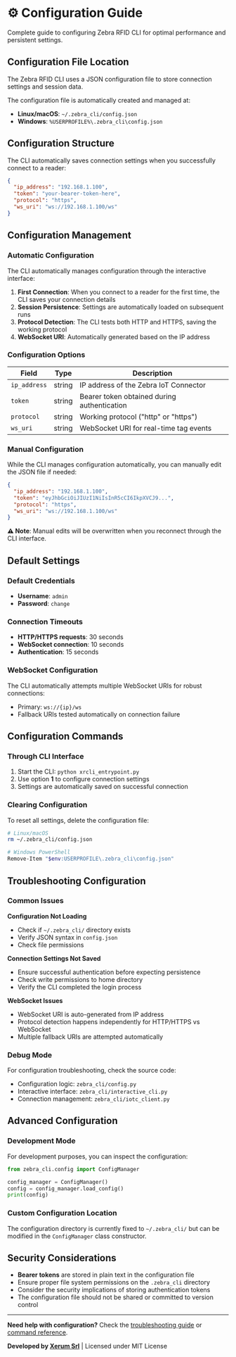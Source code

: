 # ⚙️ Configuration Guide

Complete guide to configuring Zebra RFID CLI for optimal performance and persistent settings.

## Configuration File Location

The Zebra RFID CLI uses a JSON configuration file to store connection settings and session data.

The configuration file is automatically created and managed at:
- **Linux/macOS**: `~/.zebra_cli/config.json`
- **Windows**: `%USERPROFILE%\.zebra_cli\config.json`

## Configuration Structure

The CLI automatically saves connection settings when you successfully connect to a reader:

```json
{
  "ip_address": "192.168.1.100",
  "token": "your-bearer-token-here",
  "protocol": "https",
  "ws_uri": "ws://192.168.1.100/ws"
}
```

## Configuration Management

### Automatic Configuration

The CLI automatically manages configuration through the interactive interface:

1. **First Connection**: When you connect to a reader for the first time, the CLI saves your connection details
2. **Session Persistence**: Settings are automatically loaded on subsequent runs
3. **Protocol Detection**: The CLI tests both HTTP and HTTPS, saving the working protocol
4. **WebSocket URI**: Automatically generated based on the IP address

### Configuration Options

| Field | Type | Description |
|-------|------|-------------|
| `ip_address` | string | IP address of the Zebra IoT Connector |
| `token` | string | Bearer token obtained during authentication |
| `protocol` | string | Working protocol ("http" or "https") |
| `ws_uri` | string | WebSocket URI for real-time tag events |

### Manual Configuration

While the CLI manages configuration automatically, you can manually edit the JSON file if needed:

```json
{
  "ip_address": "192.168.1.100",
  "token": "eyJhbGciOiJIUzI1NiIsInR5cCI6IkpXVCJ9...",
  "protocol": "https",
  "ws_uri": "ws://192.168.1.100/ws"
}
```

**⚠️ Note**: Manual edits will be overwritten when you reconnect through the CLI interface.

## Default Settings

### Default Credentials
- **Username**: `admin`
- **Password**: `change`

### Connection Timeouts
- **HTTP/HTTPS requests**: 30 seconds
- **WebSocket connection**: 10 seconds
- **Authentication**: 15 seconds

### WebSocket Configuration
The CLI automatically attempts multiple WebSocket URIs for robust connections:
- Primary: `ws://{ip}/ws`
- Fallback URIs tested automatically on connection failure

## Configuration Commands

### Through CLI Interface
1. Start the CLI: `python xrcli_entrypoint.py`
2. Use option **1** to configure connection settings
3. Settings are automatically saved on successful connection

### Clearing Configuration
To reset all settings, delete the configuration file:

```bash
# Linux/macOS
rm ~/.zebra_cli/config.json

# Windows PowerShell
Remove-Item "$env:USERPROFILE\.zebra_cli\config.json"
```

## Troubleshooting Configuration

### Common Issues

**Configuration Not Loading**
- Check if `~/.zebra_cli/` directory exists
- Verify JSON syntax in `config.json`
- Check file permissions

**Connection Settings Not Saved**
- Ensure successful authentication before expecting persistence
- Check write permissions to home directory
- Verify the CLI completed the login process

**WebSocket Issues**
- WebSocket URI is auto-generated from IP address
- Protocol detection happens independently for HTTP/HTTPS vs WebSocket
- Multiple fallback URIs are attempted automatically

### Debug Mode
For configuration troubleshooting, check the source code:
- Configuration logic: `zebra_cli/config.py`
- Interactive interface: `zebra_cli/interactive_cli.py`
- Connection management: `zebra_cli/iotc_client.py`

## Advanced Configuration

### Development Mode
For development purposes, you can inspect the configuration:

```python
from zebra_cli.config import ConfigManager

config_manager = ConfigManager()
config = config_manager.load_config()
print(config)
```

### Custom Configuration Location
The configuration directory is currently fixed to `~/.zebra_cli/` but can be modified in the `ConfigManager` class constructor.

## Security Considerations

- **Bearer tokens** are stored in plain text in the configuration file
- Ensure proper file system permissions on the `.zebra_cli` directory
- Consider the security implications of storing authentication tokens
- The configuration file should not be shared or committed to version control

---

**Need help with configuration?** Check the [troubleshooting guide](advanced/troubleshooting.md) or [command reference](reference/commands.md).

**Developed by [Xerum Srl](https://xerum.it)** | Licensed under MIT License
